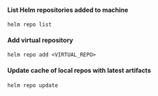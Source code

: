 #### List Helm repositories added to machine
```
helm repo list
```
#### Add virtual repository
```
helm repo add <VIRTUAL_REPO>
```
#### Update cache of local repos with latest artifacts
```
helm repo update
```
